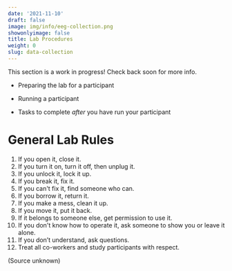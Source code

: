 ```yaml
---
date: '2021-11-10'
draft: false
image: img/info/eeg-collection.png
showonlyimage: false
title: Lab Procedures
weight: 0
slug: data-collection
---
```


This section is a work in progress!  Check back soon for more info.

<!--more-->

* Preparing the lab for a participant

* Running a participant

* Tasks to complete *after* you have run your participant

# General Lab Rules

1. If you open it, close it.
2. If you turn it on, turn it off, then unplug it.
3. If you unlock it, lock it up.
4. If you break it, fix it.
5. If you can't fix it, find someone who can.
6. If you borrow it, return it.
7. If you make a mess, clean it up.
8. If you move it, put it back.
9. If it belongs to someone else, get permission to use it.
10. If you don't know how to operate it, ask someone to show you or leave it alone.
11. If you don’t understand, ask questions.
12. Treat all co-workers and study participants with respect.

(Source unknown)
